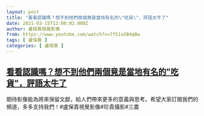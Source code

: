 ```yaml
---
layout: post
title: "看看認識嗎？想不到他們兩個竟是當地有名的\"吃貨\"，評語太牛了"
date: 2021-03-15T12:00:02.000Z
author: 盧保貴視覺影像
from: https://www.youtube.com/watch?v=7f51xXB4qBw
tags: [ 盧保貴 ]
categories: [ 盧保貴 ]
---
```

<!--1615809602000-->
[看看認識嗎？想不到他們兩個竟是當地有名的"吃貨"，評語太牛了](https://www.youtube.com/watch?v=7f51xXB4qBw)
------

<div>
期待影像能為將來保留文獻，給人們帶來更多的意義與思考。希望大家訂閱我們的頻道，多多支持我們！#盧保貴視覺影像#珍貴攝影#三農
</div>
